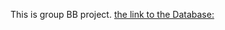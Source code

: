 This is group BB project.
[the link to the Database:](https://www.doingbusiness.org/en/data/exploretopics/starting-a-business)
